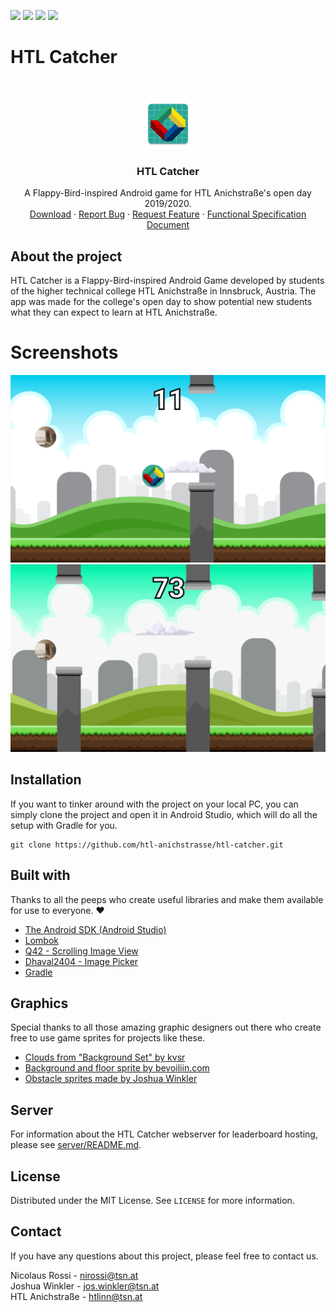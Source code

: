 <!-- shields -->
[![](https://img.shields.io/github/issues/htl-anichstrasse/htl-catcher)](https://github.com/htl-anichstrasse/htl-catcher/issues)
[![](https://img.shields.io/github/stars/htl-anichstrasse/htl-catcher)](https://github.com/htl-anichstrasse/htl-catcher/stargazers)
[![](https://tokei.rs/b1/github/htl-anichstrasse/htl-catcher?category=code)](https://github.com/XAMPPRocky/tokei)
[![](https://img.shields.io/github/license/htl-anichstrasse/htl-catcher)](https://github.com/htl-anichstrasse/htl-catcher/blob/master/LICENSE)

# HTL Catcher

<!-- PROJECT LOGO -->
<br/>
<p align="center">
  <a href="http://htlanichstrasse.tirol">
    <img src="app/src/main/htllogo-web.png" alt="HTL Logo" width="80" height="80">
  </a>

  <h3 align="center">HTL Catcher</h3>

  <p align="center">
    A Flappy-Bird-inspired Android game for HTL Anichstraße's open day 2019/2020.
    <br/>
    <a href="https://play.google.com/store/apps/details?id=tirol.htlanichstrasse.htlcatcher">Download</a>
    ·
    <a href="https://github.com/htl-anichstrasse/htl-catcher/issues">Report Bug</a>
    ·
    <a href="https://github.com/htl-anichstrasse/htl-catcher/issues">Request Feature</a>
    ·
    <a href="https://www.dropbox.com/s/6ugs70bn8bza0qc/functional_specification_document_htlcatcher_v1_2.pdf?dl=0">Functional Specification Document</a>
  </p>
</p>

## About the project
HTL Catcher is a Flappy-Bird-inspired Android Game developed by students of the higher technical college HTL Anichstraße in Innsbruck, Austria. The app was made for the college's open day to show potential new students what they can expect to learn at HTL Anichstraße.

# Screenshots

![Screenshot 1](/images/screenshot1.png)
![Screenshot 2](/images/screenshot2.png)

## Installation

If you want to tinker around with the project on your local PC, you can simply clone the project and open it in Android Studio, which will do all the setup with Gradle for you.

```
git clone https://github.com/htl-anichstrasse/htl-catcher.git
```

## Built with

Thanks to all the peeps who create useful libraries and make them available for use to everyone. :heart:

- [The Android SDK (Android Studio)](https://developer.android.com/studio/)
- [Lombok](https://projectlombok.org/)
- [Q42 - Scrolling Image View](https://github.com/Q42/AndroidScrollingImageView)
- [Dhaval2404 - Image Picker](https://github.com/Dhaval2404/ImagePicker)
- [Gradle](https://gradle.org/)

## Graphics

Special thanks to all those amazing graphic designers out there who create free to use game sprites for projects like these.

- [Clouds from "Background Set" by kvsr](https://kvsr.itch.io/background-set-pixel-assets)
- [Background and floor sprite by bevoiliin.com](https://opengameart.org/content/bevouliin-free-game-background-for-game-developers)
- [Obstacle sprites made by Joshua Winkler](https://github.com/bemoty)

## Server

For information about the HTL Catcher webserver for leaderboard hosting, please see [server/README.md](/server/README.md).

## License

Distributed under the MIT License. See `LICENSE` for more information.

## Contact

If you have any questions about this project, please feel free to contact us.

Nicolaus Rossi - nirossi@tsn.at<br>
Joshua Winkler - jos.winkler@tsn.at<br>
HTL Anichstraße - htlinn@tsn.at